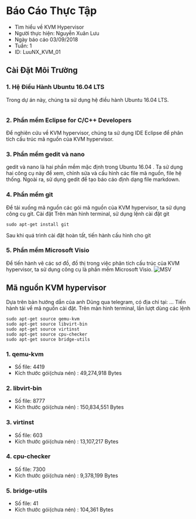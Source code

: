 # Báo Cáo Thực Tập 
* Tìm hiểu về KVM Hypervisor 
* Người thực hiện: Nguyễn Xuân Lưu
* Ngày báo cáo 03/09/2018
* Tuần: 1
* ID: LuuNX_KVM_01 

## Cài Đặt Môi Trường
### 1. Hệ Điều Hành Ubuntu 16.04 LTS

Trong dự án này, chúng ta sử dụng hệ điều hành Ubuntu 16.04 LTS.

<img>

### 2. Phần mềm Eclipse for C/C++ Developers

Để nghiên cứu về KVM hypervisor, chúng ta sử dụng IDE Eclipse để phân tích cấu trúc mã nguồn của KVM hypervisor. 
### 3. Phần mềm gedit và nano
gedit và nano là hai phần mềm mặc định trong Ubuntu 16.04 . Ta sử dụng hai công cụ này để xem, chỉnh sửa và cấu hình các file mã nguồn, file hệ thống. Ngoài ra, sử dụng gedit để tạo báo cáo định dạng file markdown.
### 4. Phần mềm git
Để tải xuống mã nguồn các gói mã nguồn của KVM hypervisor, ta sử dụng công cụ git.
Cài đặt
Trên màn hình terminal, sử dụng lệnh cài đặt git
```shell
sudo apt-get install git
```
Sau khi quá trình cài đặt hoàn tất, tiến hành cấu hình cho git

### 5. Phần mềm Microsoft Visio
Để tiến hành vẽ các sơ đồ, đồ thị trong việc phân tích cấu trúc của KVM hypervisor, ta sử dụng công cụ là phần mềm Microsoft Visio.
![MSV](https://i.imgur.com/2FnSqT4.png)

## Mã nguồn KVM hypervisor
Dựa trên bản hướng dẫn của anh Dũng qua telegram, có địa chỉ tại:
...
Tiến hành tải về mã nguồn cài đặt. Trên màn hình terminal, lần lượt dùng các lệnh
```shell
sudo apt-get source qemu-kvm
sudo apt-get source libvirt-bin
sudo apt-get source virtinst
sudo apt-get source cpu-checker
sudo apt-get source bridge-utils
```
### 1. qemu-kvm
* Số file: 4419
* Kích thước gói(chưa nén) : 49,274,918 Bytes
### 2. libvirt-bin
* Số file: 8777
* Kích thước gói(chưa nén) : 150,834,551 Bytes
### 3. virtinst
* Số file: 603
* Kích thước gói(chưa nén) : 13,107,217 Bytes
### 4. cpu-checker
* Số file: 7300
* Kích thước gói(chưa nén) : 9,378,199 Bytes
### 5. bridge-utils
* Số file: 41
* Kích thước gói(chưa nén) : 104,361 Bytes



